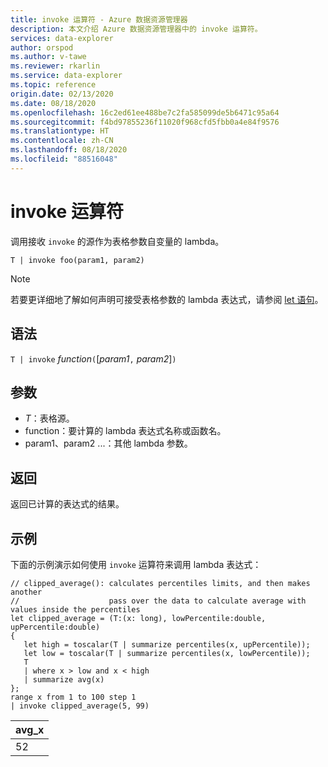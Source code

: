 ```yaml
---
title: invoke 运算符 - Azure 数据资源管理器
description: 本文介绍 Azure 数据资源管理器中的 invoke 运算符。
services: data-explorer
author: orspod
ms.author: v-tawe
ms.reviewer: rkarlin
ms.service: data-explorer
ms.topic: reference
origin.date: 02/13/2020
ms.date: 08/18/2020
ms.openlocfilehash: 16c2ed61ee488be7c2fa585099de5b6471c95a64
ms.sourcegitcommit: f4bd97855236f11020f968cfd5fbb0a4e84f9576
ms.translationtype: HT
ms.contentlocale: zh-CN
ms.lasthandoff: 08/18/2020
ms.locfileid: "88516048"
---
```

# <a name="invoke-operator"></a>invoke 运算符

调用接收 `invoke` 的源作为表格参数自变量的 lambda。

```kusto
T | invoke foo(param1, param2)
```

> [!NOTE]
> 若要更详细地了解如何声明可接受表格参数的 lambda 表达式，请参阅 [let 语句](./letstatement.md)。
 
## <a name="syntax"></a>语法

`T | invoke` *function*`(`[*param1*`,` *param2*]`)`

## <a name="arguments"></a>参数

* *T*：表格源。
* function：要计算的 lambda 表达式名称或函数名。
* param1、param2 ...：其他 lambda 参数。

## <a name="returns"></a>返回

返回已计算的表达式的结果。

## <a name="example"></a>示例

下面的示例演示如何使用 `invoke` 运算符来调用 lambda 表达式：

<!-- csl: https://help.kusto.chinacloudapi.cn:443/KustoMonitoringPersistentDatabase -->
```kusto
// clipped_average(): calculates percentiles limits, and then makes another 
//                    pass over the data to calculate average with values inside the percentiles
let clipped_average = (T:(x: long), lowPercentile:double, upPercentile:double)
{
   let high = toscalar(T | summarize percentiles(x, upPercentile));
   let low = toscalar(T | summarize percentiles(x, lowPercentile));
   T 
   | where x > low and x < high
   | summarize avg(x) 
};
range x from 1 to 100 step 1
| invoke clipped_average(5, 99)
```

|avg_x|
|---|
|52|
